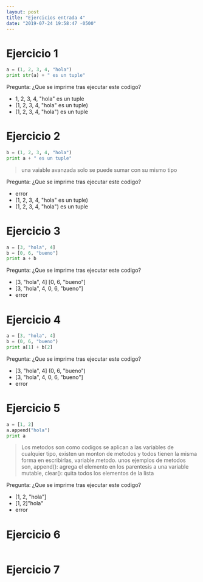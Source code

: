 ```yaml
---
layout: post
title: "Ejercicios entrada 4"
date: "2019-07-24 19:58:47 -0500"
---
```


# Ejercicio 1

```python
a = (1, 2, 3, 4, "hola")
print str(a) + " es un tuple"
```

Pregunta: ¿Que se imprime tras ejecutar este codigo?
* 1, 2, 3, 4, "hola" es un tuple
* (1, 2, 3, 4, "hola" es un tuple)
* (1, 2, 3, 4, "hola") es un tuple

# Ejercicio 2

```python
b = (1, 2, 3, 4, "hola")
print a + " es un tuple"
```
> una vaiable avanzada solo se puede sumar con su mismo tipo

Pregunta: ¿Que se imprime tras ejecutar este codigo?
* error
* (1, 2, 3, 4, "hola" es un tuple)
* (1, 2, 3, 4, "hola") es un tuple

# Ejercicio 3

```python
a = [3, "hola", 4]
b = [0, 6, "bueno"]
print a + b
```

Pregunta: ¿Que se imprime tras ejecutar este codigo?
* [3, "hola", 4] [0, 6, "bueno"]
* [3, "hola", 4, 0, 6, "bueno"]
* error

# Ejercicio 4

```python
a = [3, "hola", 4]
b = (0, 6, "bueno")
print a[1] + b[2]
```

Pregunta: ¿Que se imprime tras ejecutar este codigo?
* [3, "hola", 4] (0, 6, "bueno")
* [3, "hola", 4, 0, 6, "bueno"]
* error

# Ejercicio 5

```python
a = [1, 2]
a.append("hola")
print a
```

> Los metodos son como codigos se aplican a las variables de cualquier tipo, existen un monton de metodos y todos tienen la misma forma en escribirlas, variable.metodo. unos ejemplos de metodos son, append(): agrega el elemento en los parentesis a una variable mutable, clear(): quita todos los elementos de la lista

Pregunta: ¿Que se imprime tras ejecutar este codigo?
* [1, 2, "hola"]
* [1, 2]"hola"
* error

# Ejercicio 6

```python

```

# Ejercicio 7

```python

```
